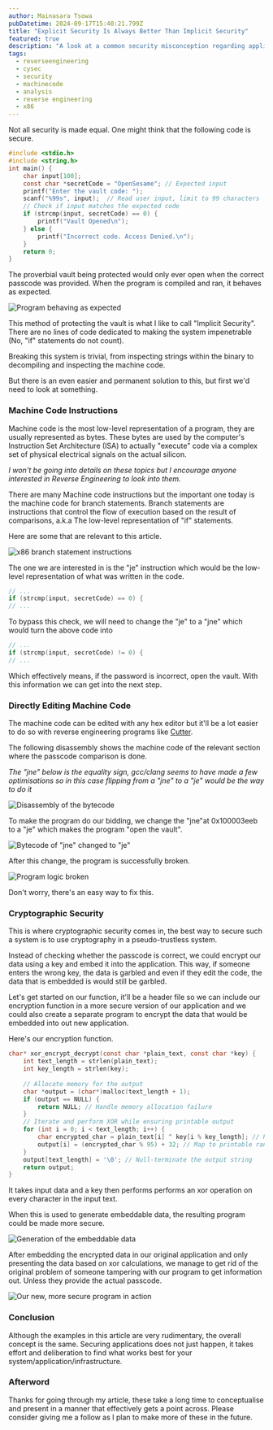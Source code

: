 ```yaml
---
author: Mainasara Tsowa
pubDatetime: 2024-09-17T15:40:21.799Z
title: "Explicit Security Is Always Better Than Implicit Security"
featured: true
description: "A look at a common security misconception regarding application distribution and how it to avoid it"
tags:
  - reverseengineering
  - cysec
  - security
  - machinecode
  - analysis
  - reverse engineering
  - x86
---
```


Not all security is made equal. One might think that the following code is secure.

```c
#include <stdio.h>
#include <string.h>
int main() {
    char input[100];
    const char *secretCode = "OpenSesame"; // Expected input
    printf("Enter the vault code: ");
    scanf("%99s", input);  // Read user input, limit to 99 characters
    // Check if input matches the expected code
    if (strcmp(input, secretCode) == 0) {
        printf("Vault Opened\n");
    } else {
        printf("Incorrect code. Access Denied.\n");
    }
    return 0;
}
```

The proverbial vault being protected would only ever open when the correct passcode was provided. When the program is compiled and ran, it behaves as expected.

![Program behaving as expected](/assets/explicit-security/image.png)

This method of protecting the vault is what I like to call "Implicit Security". There are no lines of code dedicated to making the system impenetrable (No, "if" statements do not count).

Breaking this system is trivial, from inspecting strings within the binary to decompiling and inspecting the machine code.

But there is an even easier and permanent solution to this, but first we'd need to look at something.

### Machine Code Instructions

Machine code is the most low-level representation of a program, they are usually represented as bytes. These bytes are used by the computer's Instruction Set Architecture (ISA) to actually "execute" code via a complex set of physical electrical signals on the actual silicon.

*I won't be going into details on these topics but I encourage anyone interested in Reverse Engineering to look into them.*

There are many Machine code instructions but the important one today is the machine code for branch statements. Branch statements are instructions that control the flow of execution based on the result of comparisons, a.k.a The low-level representation of "if" statements.

Here are some that are relevant to this article.

![x86 branch statement instructions](/assets/explicit-security/image%20(1).png)

The one we are interested in is the "je" instruction which would be the low-level representation of what was written in the code.

```c
// ...
if (strcmp(input, secretCode) == 0) {
// ...
```

To bypass this check, we will need to change the "je" to a "jne" which would turn the above code into

```c
// ...
if (strcmp(input, secretCode) != 0) {
// ...
```

Which effectively means, if the password is incorrect, open the vault. With this information we can get into the next step.

### Directly Editing Machine Code

The machine code can be edited with any hex editor but it'll be a lot easier to do so with reverse engineering programs like [Cutter](https://cutter.re/).

The following disassembly shows the machine code of the relevant section where the passcode comparison is done.

*The "jne" below is the equality sign, gcc/clang seems to have made a few optimisations so in this case flipping from a "jne" to a "je" would be the way to do it*

![Disassembly of the bytecode](/assets/explicit-security/image%20(2).png)

To make the program do our bidding, we change the "jne"at 0x100003eeb to a "je" which makes the program "open the vault".

![Bytecode of "jne" changed to "je"](/assets/explicit-security/image%20(3).png)

After this change, the program is successfully broken.

![Program logic broken](/assets/explicit-security/image%20(4).png)

Don't worry, there's an easy way to fix this.

### Cryptographic Security

This is where cryptographic security comes in, the best way to secure such a system is to use cryptography in a pseudo-trustless system.

Instead of checking whether the passcode is correct, we could encrypt our data using a key and embed it into the application. This way, if someone enters the wrong key, the data is garbled and even if they edit the code, the data that is embedded is would still be garbled.

Let's get started on our function, it'll be a header file so we can include our encryption function in a more secure version of our application and we could also create a separate program to encrypt the data that would be embedded into out new application.

Here's our encryption function.

```c
char* xor_encrypt_decrypt(const char *plain_text, const char *key) {
    int text_length = strlen(plain_text);
    int key_length = strlen(key);
    
    // Allocate memory for the output
    char *output = (char*)malloc(text_length + 1);
    if (output == NULL) {
        return NULL; // Handle memory allocation failure
    }
    // Iterate and perform XOR while ensuring printable output
    for (int i = 0; i < text_length; i++) {
        char encrypted_char = plain_text[i] ^ key[i % key_length]; // Perform XOR
        output[i] = (encrypted_char % 95) + 32; // Map to printable range (32-126)
    }
    output[text_length] = '\0'; // Null-terminate the output string
    return output;
}
```

It takes input data and a key then performs performs an xor operation on every character in the input text.

When this is used to generate embeddable data, the resulting program could be made more secure.

![Generation of the embeddable data](/assets/explicit-security/image%20(5).png)

After embedding the encrypted data in our original application and only presenting the data based on xor calculations, we manage to get rid of the original problem of someone tampering with our program to get information out. Unless they provide the actual passcode.

![Our new, more secure program in action](/assets/explicit-security/image%20(6).png)

### Conclusion

Although the examples in this article are very rudimentary, the overall concept is the same. Securing applications does not just happen, it takes effort and deliberation to find what works best for your system/application/infrastructure.

### Afterword

Thanks for going through my article, these take a long time to conceptualise and present in a manner that effectively gets a point across. Please consider giving me a follow as I plan to make more of these in the future.

